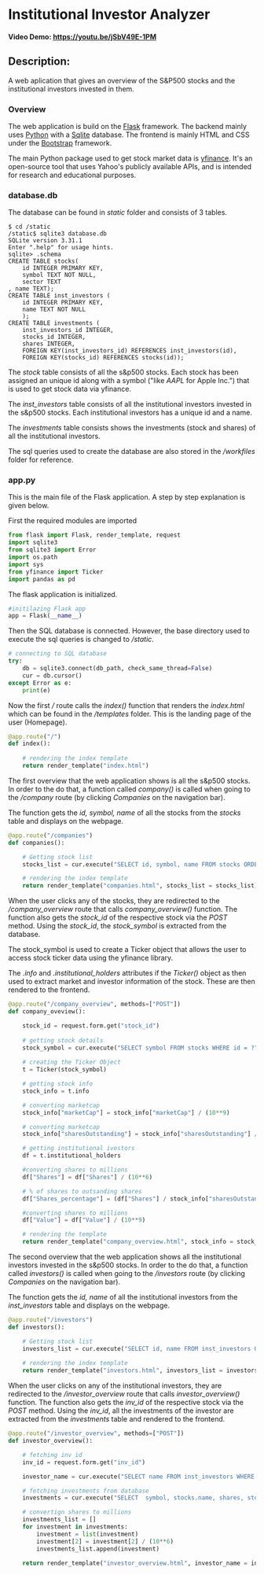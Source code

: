 # Institutional Investor Analyzer

#### Video Demo:  https://youtu.be/jSbV49E-1PM
## Description:
A web aplication that gives an overview of the S&P500 stocks and the institutional investors invested in them.

### Overview

The web application is build on the [Flask](https://flask.palletsprojects.com/en/2.2.x/) framework. The backend mainly uses [Python](https://www.python.org/) with a [Sqlite](https://www.sqlite.org/index.html) database. The frontend is mainly HTML and CSS under the [Bootstrap](https://getbootstrap.com/) framework.

The main Python package used to get stock market data is [yfinance](https://pypi.org/project/yfinance/). It's an open-source tool that uses Yahoo's publicly available APIs, and is intended for research and educational purposes.

### database.db

The database can be found in *static* folder and consists of 3 tables.

```console
$ cd /static
/static$ sqlite3 database.db
SQLite version 3.31.1
Enter ".help" for usage hints.
sqlite> .schema
CREATE TABLE stocks(
    id INTEGER PRIMARY KEY,
    symbol TEXT NOT NULL,
    sector TEXT
, name TEXT);
CREATE TABLE inst_investors (
    id INTEGER PRIMARY KEY,
    name TEXT NOT NULL
    );
CREATE TABLE investments (
    inst_investors_id INTEGER,
    stocks_id INTEGER,
    shares INTEGER,
    FOREIGN KEY(inst_investors_id) REFERENCES inst_investors(id),
    FOREIGN KEY(stocks_id) REFERENCES stocks(id));
```

The *stock* table consists of all the s&p500 stocks. Each stock has been assigned an unique id along with a symbol ("like *AAPL* for Apple Inc.") that is used to get stock data via yfinance.

The *inst_investors* table consists of all the institutional investors invested in the s&p500 stocks. Each institutional investors has a unique id and a name.

The *investments* table consists shows the investments (stock and shares) of all the institutional investors.

The sql queries used to create the database are also stored in the */workfiles* folder for reference.

### app.py

This is the main file of the Flask application. A step by step explanation is given below.

First the required modules are imported
```python
from flask import Flask, render_template, request
import sqlite3
from sqlite3 import Error
import os.path
import sys
from yfinance import Ticker
import pandas as pd
```
The flask application is initialized.
```python
#initilazing Flask app
app = Flask(__name__)
```
Then the SQL database is connected. However, the base directory used to execute the sql queries is changed to */static*.
```python
# connecting to SQL database
try:
    db = sqlite3.connect(db_path, check_same_thread=False)
    cur = db.cursor()
except Error as e:
    print(e)
```

Now the first */* route calls the *index()* function that renders the *index.html* which can be found in the */templates* folder. This is the landing page of the user (Homepage).

```python
@app.route("/")
def index():
        
    # rendering the index template
    return render_template("index.html")
```

The first overview that the web application shows is all the s&p500 stocks. In order to the do that, a function called *company()* is called when going to the */company* route (by clicking *Companies* on the navigation bar).

The function gets the *id, symbol, name* of all the stocks from the *stocks* table and displays on the webpage.

```python
@app.route("/companies")
def companies():

    # Getting stock list
    stocks_list = cur.execute("SELECT id, symbol, name FROM stocks ORDER BY symbol")

    # rendering the index template
    return render_template("companies.html", stocks_list = stocks_list)
```
When the user clicks any of the stocks, they are redirected to the */company_overview* route that calls *company_overview()* function. The function also gets the *stock_id* of the respective stock via the *POST* method. Using the *stock_id*, the *stock_symbol* is extracted from the database.

The stock_symbol is used to create a Ticker object that allows the user to access stock ticker data using the yfinance library.

The *.info* and *.institutional_holders* attributes if the *Ticker()* object as then used to extract market and investor information of the stock. These are then rendered to the frontend.

```python
@app.route("/company_overview", methods=["POST"])
def company_oveview():

    stock_id = request.form.get("stock_id")
    
    # getting stock details
    stock_symbol = cur.execute("SELECT symbol FROM stocks WHERE id = ?", [stock_id]).fetchone()[0]
    
    # creating the Ticker Object
    t = Ticker(stock_symbol)

    # getting stock info
    stock_info = t.info

    # converting marketcap
    stock_info["marketCap"] = stock_info["marketCap"] / (10**9)

    # converting marketcap
    stock_info["sharesOutstanding"] = stock_info["sharesOutstanding"] / (10**6)

    # getting institutional ivestors
    df = t.institutional_holders

    #converting shares to millions
    df["Shares"] = df["Shares"] / (10**6)

    # % of shares to outsanding shares
    df["Shares_percentage"] = (df["Shares"] / stock_info["sharesOutstanding"])*100

    #converting shares to millions
    df["Value"] = df["Value"] / (10**9)

    # rendering the template
    return render_template("company_overview.html", stock_info = stock_info, inv_list = df.values.tolist())
```
The second overview that the web application shows all the institutional investors invested in the s&p500 stocks. In order to the do that, a function called *investors()* is called when going to the */investors* route (by clicking *Companies* on the navigation bar).

The function gets the *id, name* of all the institutional investors from the *inst_investors* table and displays on the webpage.
```python
@app.route("/investors")
def investors():

    # Getting stock list
    investors_list = cur.execute("SELECT id, name FROM inst_investors ORDER BY name")
    
    # rendering the index template
    return render_template("investors.html", investors_list = investors_list)
```
When the user clicks on any of the institutional investors, they are redirected to the */investor_overview* route that calls *investor_overview()* function. The function also gets the *inv_id* of the respective stock via the *POST* method. Using the *inv_id*, all the investments of the investor are extracted from the *investments* table and rendered to the frontend.

```python
@app.route("/investor_overview", methods=["POST"])
def investor_overview():

    # fetching inv id
    inv_id = request.form.get("inv_id")

    investor_name = cur.execute("SELECT name FROM inst_investors WHERE id = ?", [inv_id]).fetchone()[0]

    # fetching investments from database
    investments = cur.execute("SELECT  symbol, stocks.name, shares, stocks.id FROM investments JOIN stocks ON investments.stocks_id = stocks.id WHERE inst_investors_id = ? ORDER BY stocks.name", [inv_id]).fetchall()

    # convertign shares to millions
    investments_list = []
    for investment in investments:
        investment = list(investment)
        investment[2] = investment[2] / (10**6)
        investments_list.append(investment)

    return render_template("investor_overview.html", investor_name = investor_name, investments_list = investments_list)
```
